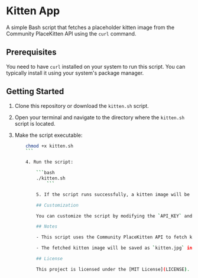 # Kitten App

A simple Bash script that fetches a placeholder kitten image from the Community PlaceKitten API using the `curl` command.

## Prerequisites

You need to have `curl` installed on your system to run this script. You can typically install it using your system's package manager.

## Getting Started

1. Clone this repository or download the `kitten.sh` script.

2. Open your terminal and navigate to the directory where the `kitten.sh` script is located.

3. Make the script executable:

    ```bash
        chmod +x kitten.sh
	    ```

	    4. Run the script:

	        ```bash
		    ./kitten.sh
		        ```

			5. If the script runs successfully, a kitten image will be fetched and saved as `kitten.jpg` in the current directory.

			## Customization

			You can customize the script by modifying the `API_KEY` and `API_HOST` variables in the `kitten.sh` script to use your own API key or host if necessary.

			## Notes

			- This script uses the Community PlaceKitten API to fetch kitten images. Make sure you have an active internet connection when running the script.

			- The fetched kitten image will be saved as `kitten.jpg` in the current directory.

			## License

			This project is licensed under the [MIT License](LICENSE).

